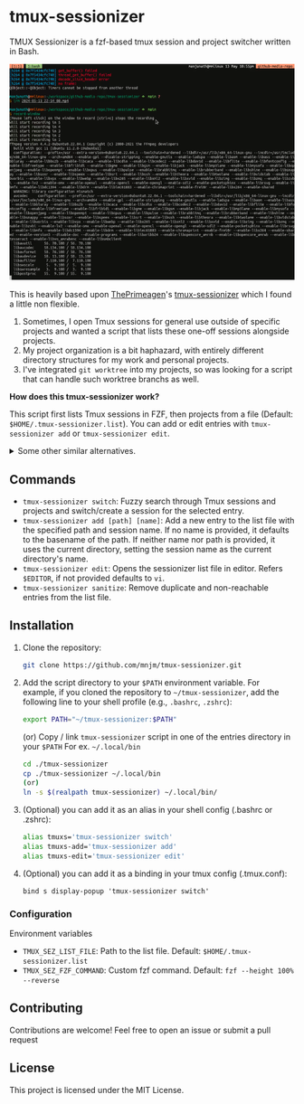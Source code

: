 # tmux-sessionizer

TMUX Sessionizer is a fzf-based tmux session and project switcher written in Bash.

![Demo.gif](https://github.com/mnjm/github-media-repo/blob/main/tmux-sessionizer/demo.gif?raw=true)

This is heavily based upon [ThePrimeagen](https://www.youtube.com/channel/UC8ENHE5xdFSwx71u3fDH5Xw)'s [tmux-sessionizer](https://github.com/ThePrimeagen/.dotfiles/blob/master/bin/.local/scripts/tmux-sessionizer) which I found a little non flexible.

1. Sometimes, I open Tmux sessions for general use outside of specific projects and wanted a script that lists these one-off sessions alongside projects.
2. My project organization is a bit haphazard, with entirely different directory structures for my work and personal projects.
3. I've integrated `git worktree` into my projects, so was looking for a script that can handle such worktree branchs as well.

**How does this tmux-sessionizer work?**

This script first lists Tmux sessions in FZF, then projects from a file (Default: `$HOME/.tmux-sessionizer.list`). You can add or edit entries with `tmux-sessionizer add` or `tmux-sessionizer edit`.

<details>

   <summary>Some other similar alternatives.</summary>

- [jrmoulton/tmux-sessionizer](https://github.com/jrmoulton/tmux-sessionizer) - more "feature reach" and built using rust
- [joshmedeski/t-smart-tmux-session-manager](https://github.com/joshmedeski/t-smart-tmux-session-manager) - uses [zoxide](https://github.com/ajeetdsouza/zoxide)
- [joshmedeski/sesh](https://github.com/joshmedeski/sesh) - from t-smart-tmux-session-manager's dev built using go

</details>

## Commands

- `tmux-sessionizer switch`: Fuzzy search through Tmux sessions and projects and switch/create a session for the selected entry.
- `tmux-sessionizer add [path] [name]`: Add a new entry to the list file with the specified path and session name. If no name is provided, it defaults to the basename of the path. If neither name nor path is provided, it uses the current directory, setting the session name as the current directory's name.
- `tmux-sessionizer edit`: Opens the sessionizer list file in editor. Refers `$EDITOR`, if not provided defaults to `vi`.
- `tmux-sessionizer sanitize`: Remove duplicate and non-reachable entries from the list file.

## Installation

1. Clone the repository:

   ```bash
   git clone https://github.com/mnjm/tmux-sessionizer.git
   ```

2. Add the script directory to your `$PATH` environment variable. For example, if you cloned the repository to `~/tmux-sessionizer`, add the following line to your shell profile (e.g., `.bashrc`, `.zshrc`):

   ```bash
   export PATH="~/tmux-sessionizer:$PATH"
   ```

   (or) Copy / link `tmux-sessionizer` script in one of the entries directory in your `$PATH` For ex. `~/.local/bin`

   ```bash
   cd ./tmux-sessionizer
   cp ./tmux-sessionizer ~/.local/bin
   (or)
   ln -s $(realpath tmux-sessionizer) ~/.local/bin/
   ```

3. (Optional) you can add it as an alias in your shell config (.bashrc or .zshrc):

   ```bash
   alias tmuxs='tmux-sessionizer switch'
   alias tmuxs-add='tmux-sessionizer add'
   alias tmuxs-edit='tmux-sessionizer edit'
   ```

4. (Optional) you can add it as a binding in your tmux config (.tmux.conf):

   ```tmux
   bind s display-popup 'tmux-sessionizer switch'
   ```

### Configuration

Environment variables

- `TMUX_SEZ_LIST_FILE`: Path to the list file. Default: `$HOME/.tmux-sessionizer.list`
- `TMUX_SEZ_FZF_COMMAND`: Custom fzf command. Default: `fzf --height 100% --reverse`


## Contributing

Contributions are welcome! Feel free to open an issue or submit a pull request

## License

This project is licensed under the MIT License.
